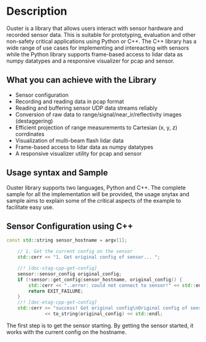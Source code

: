 Description
========

Ouster is a library that allows users interact with sensor hardware and recorded sensor data. This is suitable for prototyping, evaluation and other non-safety critical applications using Python or C++. The C++ library has a wide range of use cases for implementing and intereacting with sensors while the Python library supports frame-based access to lidar data as numpy datatypes and a responsive visualizer for pcap and sensor.


What you can achieve with the Library
--------

 - Sensor configuration
 - Recording and reading data in pcap format
 - Reading and buffering sensor UDP data streams reliably
 - Conversion of raw data to range/signal/near_ir/reflectivity images (destaggering)
 - Efficient projection of range measurements to Cartesian (x, y, z) corrdinates
 - Visualization of multi-beam flash lidar data
 - Frame-based access to lidar data as numpy datatypes
 - A responsive visualizer utility for pcap and sensor

Usage syntax and Sample
------------

Ouster library supports two languages, Python and C++. The complete sample for all the implementation will be provided, the usage snytax and sample aims to explain some of the critical aspects of the example to facilitate easy use. 


Sensor Configuration using C++
------------------------------

```cpp
const std::string sensor_hostname = argv[1];

    // 1. Get the current config on the sensor
    std::cerr << "1. Get original config of sensor... ";

    //! [doc-stag-cpp-get-config]
    sensor::sensor_config original_config;
    if (!sensor::get_config(sensor_hostname, original_config)) {
        std::cerr << "..error: could not connect to sensor!" << std::endl;
        return EXIT_FAILURE;
    }
    //! [doc-etag-cpp-get-config]
    std::cerr << "success! Got original config\nOriginal config of sensor:\n"
              << to_string(original_config) << std::endl;
```

The first step is to get the sensor starting. By getting the sensor started, it works with the current config on the hostname. 

